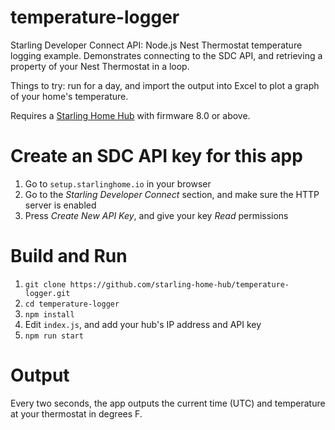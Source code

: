 # temperature-logger
Starling Developer Connect API: Node.js Nest Thermostat temperature logging example. Demonstrates connecting to the SDC API, and retrieving a
property of your Nest Thermostat in a loop.

Things to try: run for a day, and import the output into Excel to plot a graph of your home's temperature.

Requires a [Starling Home Hub](https://starlinghome.io) with firmware 8.0 or above.

# Create an SDC API key for this app
1. Go to `setup.starlinghome.io` in your browser
2. Go to the *Starling Developer Connect* section, and make sure the HTTP server is enabled
3. Press *Create New API Key*, and give your key *Read* permissions

# Build and Run
1. `git clone https://github.com/starling-home-hub/temperature-logger.git`
2. `cd temperature-logger`
3. `npm install`
4. Edit `index.js`, and add your hub's IP address and API key
5. `npm run start`

# Output
Every two seconds, the app outputs the current time (UTC) and temperature at your thermostat in degrees F.
